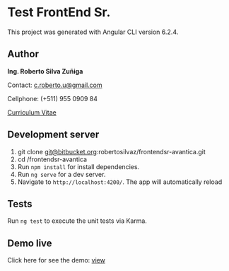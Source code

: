 # Test FrontEnd Sr.

This project was generated with Angular CLI version 6.2.4.

## Author

**Ing. Roberto Silva Zuñiga**

Contact: c.roberto.u@gmail.com

Cellphone: (+511) 955 0909 84

[Curriculum Vitae](https://www.linkedin.com/in/robertosilvazuniga/)


## Development server
1. git clone git@bitbucket.org:robertosilvaz/frontendsr-avantica.git
2. cd /frontendsr-avantica
3. Run `npm install` for install dependencies. 
4. Run `ng serve` for a dev server. 
5. Navigate to `http://localhost:4200/`. The app will automatically reload  

## Tests

Run `ng test` to execute the unit tests via Karma.

## Demo live
Click here for see the demo: [view](http://proyecto-prueba.com/RobertoSilva/#/request/)
 
